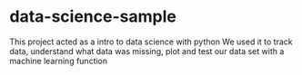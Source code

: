 # data-science-sample
This project acted as a intro to data science with python
We used it to track data, understand what data was missing, plot and test our data set with a machine learning function
